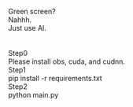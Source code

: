 Green screen? <br />
Nahhh. <br />
Just use AI. <br />
 <br />
 <br />
Step0 <br />
Please install obs, cuda, and cudnn. <br />
Step1 <br />
pip install -r requirements.txt <br />
Step2 <br />
python main.py <br />
